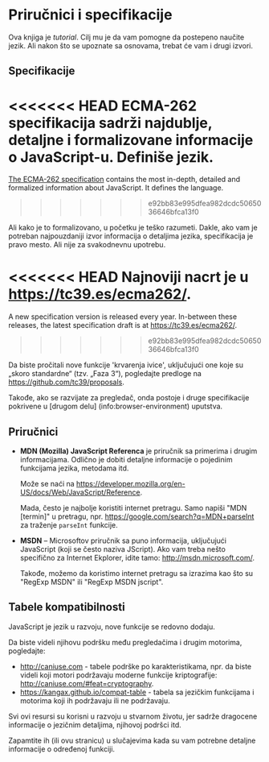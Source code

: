 
# Priručnici i specifikacije

Ova knjiga je *tutorial*. Cilj mu je da vam pomogne da postepeno naučite jezik. Ali nakon što se upoznate sa osnovama, trebat će vam i drugi izvori.

## Specifikacije

<<<<<<< HEAD
**ECMA-262 specifikacija** sadrži najdublje, detaljne i formalizovane informacije o JavaScript-u. Definiše jezik.
=======
[The ECMA-262 specification](https://www.ecma-international.org/publications/standards/Ecma-262.htm) contains the most in-depth, detailed and formalized information about JavaScript. It defines the language.
>>>>>>> e92bb83e995dfea982dcdc5065036646bfca13f0

Ali kako je to formalizovano, u početku je teško razumeti. Dakle, ako vam je potreban najpouzdaniji izvor informacija o detaljima jezika, specifikacija je pravo mesto. Ali nije za svakodnevnu upotrebu.

<<<<<<< HEAD
Najnoviji nacrt je u <https://tc39.es/ecma262/>.
=======
A new specification version is released every year. In-between these releases, the latest specification draft is at <https://tc39.es/ecma262/>.
>>>>>>> e92bb83e995dfea982dcdc5065036646bfca13f0

Da biste pročitali nove funkcije 'krvarenja ivice', uključujući one koje su „skoro standardne“ (tzv. „Faza 3“), pogledajte predloge na <https://github.com/tc39/proposals>.

Takođe, ako se razvijate za pregledač, onda postoje i druge specifikacije pokrivene u [drugom delu] (info:browser-environment) uputstva.

## Priručnici

- **MDN (Mozilla) JavaScript Referenca** je priručnik sa primerima i drugim informacijama. Odlično je dobiti detaljne informacije o pojedinim funkcijama jezika, metodama itd.

    Može se naći na <https://developer.mozilla.org/en-US/docs/Web/JavaScript/Reference>.

    Mada, često je najbolje koristiti internet pretragu. Samo napiši "MDN [termin]" u pretragu, npr. <https://google.com/search?q=MDN+parseInt> za traženje `parseInt` funkcije.


- **MSDN** – Microsoftov priručnik sa puno informacija, uključujući JavaScript (koji se često naziva JScript). Ako vam treba nešto specifično za Internet Ekplorer, idite tamo: <http://msdn.microsoft.com/>.

    Takođe, možemo da koristimo internet pretragu sa izrazima kao što su "RegExp MSDN" ili "RegExp MSDN jscript".

## Tabele kompatibilnosti

JavaScript je jezik u razvoju, nove funkcije se redovno dodaju.

Da biste videli njihovu podršku među pregledačima i drugim motorima, pogledajte:

- <http://caniuse.com> - tabele podrške po karakteristikama, npr. da biste videli koji motori podržavaju moderne funkcije kriptografije: <http://caniuse.com/#feat=cryptography>.
- <https://kangax.github.io/compat-table> - tabela sa jezičkim funkcijama i motorima koji ih podržavaju ili ne podržavaju.

Svi ovi resursi su korisni u razvoju u stvarnom životu, jer sadrže dragocene informacije o jezičnim detaljima, njihovoj podršci itd.

Zapamtite ih (ili ovu stranicu) u slučajevima kada su vam potrebne detaljne informacije o određenoj funkciji.
